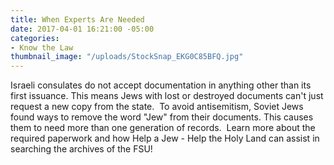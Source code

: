 ```yaml
---
title: When Experts Are Needed
date: 2017-04-01 16:21:00 -05:00
categories:
- Know the Law
thumbnail_image: "/uploads/StockSnap_EKG0C85BFQ.jpg"
---
```


​Israeli consulates do not accept documentation in anything other than its first issuance. This means Jews with lost or destroyed documents can't just request a new copy from the state. 
​
To avoid antisemitism, Soviet Jews found ways to remove the word "Jew" from their documents.  This causes them to need more than one generation of records.
​
Learn more about the required paperwork and how Help a Jew - Help the Holy Land can assist in searching the archives of the FSU!
